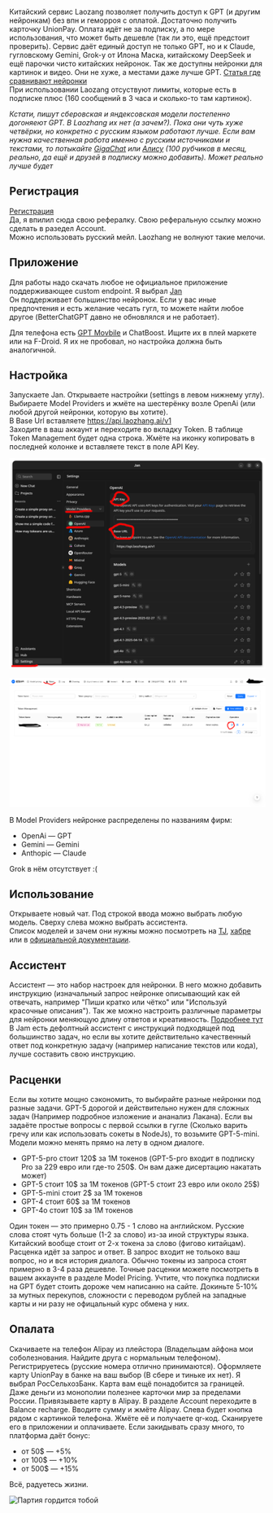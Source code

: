 Китайский сервис Laozang позволяет получить доступ к GPT (и другим нейронкам) без впн и геморроя с оплатой. Достаточно получить карточку UnionPay. Оплата идёт не за подписку, а по мере использования, что может быть дешевле (так ли это, ещё предстоит проверить). Сервис даёт единый доступ не только GPT, но и к Claude, гугловскому Gemini, Grok-у от Илона Маска, китайскому DeepSeek и ещё парочки чисто китайских нейронок. Так же доступны нейронки для картинок и видео. Они не хуже, а местами даже лучше GPT. [Статья где сравнивают нейронки](https://habr.com/ru/articles/891034/)   
При использовании Laozang отсуствуют лимиты, которые есть в подписке плюс (160 сообщений в 3 часа и сколько-то там картинок).

*Кстати, пишут сберовская и яндексовская модели постепенно догоняеют GPT. В Laozhang их нет (а зачем?). Пока они чуть хуже четвёрки, но конкретно с русским языком работают лучше. Если вам нужна качественная работа именно с русским источниками и текстами, то потыкайте [GigaChat](https://giga.chat/) или [Алису](https://alice.yandex.ru/) (100 рубчиков в месяц, реально, да ещё и друзей в подписку можно добавить). Может реально лучше будет*

## Регистрация

[Регистрация](https://api.laozhang.ai/register?aff_code=WVpv)   
Да, я впилил сюда свою рефералку. Свою реферальную ссылку можно сделать в разедел Account.   
Можно использовать русский мейл. Laozhang не волнуют такие мелочи.

## Приложение

Для работы надо скачать любое не официальное приложение поддерживающее custom endpoint. Я выбрал [Jan](https://www.jan.ai)   
Он поддерживает большинство нейронок. Если у вас иные предпочтения и есть желание чесать гугл, то можете найти любое другое (BetterChatGPT давно не обновлялся и не работает).

Для телефона есть [GPT Movbile](https://github.com/Taewan-P/gpt_mobile) и ChatBoost. Ищите их в плей маркете или на F-Droid. Я их не пробовал, но настройка должна быть аналогичной.

## Настройка

Запускаете Jan. Открываете настройки (settings в левом нижнему углу). Выбираете Model Providers и жмёте на шестерёнку возле OpenAi (или любой другой нейронки, которую вы хотите).   
В Base Url вставляете https://api.laozhang.ai/v1   
Заходите в ваш аккаунт и переходите во вкладку Token. В таблице Token Management будет одна строка. Жмёте на иконку копировать в последней колонке и вставляете текст в поле API Key. 

![Jam](https://github.com/N0U/laozhang-article/blob/master/jam.png?raw=true)

![Laozhang](https://github.com/N0U/laozhang-article/blob/master/laozhang.png?raw=true)

В Model Providers нейронке распределены по названиям фирм:
* OpenAi — GPT
* Gemini — Gemini
* Anthopic — Claude

Grok в нём отсутствует :(

## Использование

Открываете новый чат. Под строкой ввода можно выбрать любую модель. Сверху слева можно выбрать ассистента.   
Список моделей и зачем они нужны можно посмотреть на [TJ](https://t-j.ru/short/chatgpt-available-models/?utm_referrer=https%3A%2F%2Fwww.google.com%2F), [хабре](https://habr.com/ru/articles/917316/) или в [официальной документации](https://platform.openai.com/docs/models).

## Ассистент

Ассистент — это набор настроек для нейронки. В него можно добавить инструкцию (изначальный запрос нейронке описывающий как ей отвечать, например "Пиши кратко или чётко" или "Используй красочные описания"). Так же можно настроить различные параметры для нейронки меняющую длину ответов и креативность. [Подробнее тут](https://www.megaputer.ru/osvoenije-llm)    
В Jam есть дефолтный ассистент с инструкций подходящей под большинство задач, но если вы хотите действительно качественный ответ под конкретную задачу (например написание текстов или кода), лучше составить свою инструкцию.

## Расценки

Если вы хотите мощно сэкономить, то выбирайте разные нейронки под разные задачи. GPT-5 дорогой и действительно нужен для сложных задач (Например подробное изложение и ананализ Лакана). Если вы задаёте простые вопросы с первой ссылки в гугле (Сколько варить гречу или как использовать сокеты в NodeJs), то возьмите GPT-5-mini. Модели можно менять прямо на лету в одном диалоге.
* GPT-5-pro стоит 120$ за 1M токенов (GPT-5-pro входит в подписку Pro за 229 евро или где-то 250$. Он вам даже дисертацию накатать может)
* GPT-5 стоит 10$ за 1M токенов (GPT-5 стоит 23 евро или около 25$)
* GPT-5-mini стоит 2$ за 1M токенов
* GPT-4 стоит 60$ за 1M токенов
* GPT-4o стоит 10$ за 1M токенов

Один токен — это примерно 0.75 - 1 слово на английском. Русские слова стоят чуть больше (1-2 за слово) из-за иной структуры языка. Китайский вообще стоит от 2-х токена за слово (фигово китайцам).   
Расценка идёт за запрос и ответ. В запрос входит не тольоко ваш вопрос, но и вся история диалога. Обычно токены из запроса стоят примерно в 3-4 раза дешевле.
Точные расценки можете посмотреть в вашем аккаунте в разделе Model Pricing. Учтите, что покупка подписки на GPT будет стоить дороже чем написанно на сайте. Докиньте 5-10% за мутных перекупов, сложности с переводом рублей на западные карты и ни разу не офицальный курс обмена у них.

## Опалата

Скачиваете на телефон Alipay из плейстора (Владельцам айфона мои соболезнования. Найдите друга с нормальным телефоном). Регистрируетесь (русские номера отлично принимаются).
Оформляете карту UnionPay в банке на ваш выбор (В сбере и тиньке их нет). Я выбрал РосСельхозБанк. Карта вам ещё понадобится за границей. Даже деньги из монополии полезнее карточки мир за пределами России.
Привязываете карту в Alipay. В разделе Account переходите в Balance recharge. Вводите сумму и жмёте Alipay. Слева будет кнопка рядом с картинкой телефона. Жмёте её и получаете qr-код. Сканируете его в приложении и оплачиваете. Если закидывать сразу много, то платформа даёт бонус:   
* от 50$ —  +5% 
* от 100$ — +10% 
* от 500$ — +15% 

Всё, радуетесь жизни.

![Партия гордится тобой](https://i.pinimg.com/736x/b3/b0/24/b3b024563c4bee5b9621d4aa7b4e4376.jpg)
